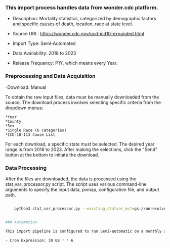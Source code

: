 ### This import process handles data from wonder.cdc platform.

- Description: Mortality statistics, categorized by demographic factors and specific causes of death, location, race at state level.

- Source URL: https://wonder.cdc.gov/ucd-icd10-expanded.html

- Import Type: Semi-Automated

- Data Availability: 2018 to 2023

- Release Frequency: P1Y, which means every Year.

### Preprocessing and Data Acquisition

-Download: Manual

To obtain the raw input files, data must be manually downloaded from the source. The download process involves selecting specific criteria from the dropdown menus:

	*Year
	*County
	*Sex
	*Single Race (6 categories)
	*ICD-10-113 Cause List

For each download, a specific state must be selected. The desired year range is from 2018 to 2023. After making the selections, click the "Send" button at the bottom to initiate the download.


### Data Processing

After the files are downloaded, the data is processed using the stat_var_processor.py script. The script uses various command-line arguments to specify the input data, pvmap, configuration file, and output path.


```bash

    python3 stat_var_processor.py --existing_statvar_mcf=gs://unresolved_mcf/scripts/statvar/stat_vars.mcf --input_data=../../statvar_imports/us_cdc/single_race/test_data/*.csv --pv_map=../../statvar_imports/us_cdc/single_race/single_race_pvmap.csv --config_file=../../statvar_imports/us_cdc/single_race/single_race_metadata.csv --output_path=../../statvar_imports/us_cdc/single_race/output/mortality_underlying_cause_single_race


### Automation

This import pipeline is configured to run Semi-automatic on a monthly schedule.

- Cron Expression: 30 08 * * 6

